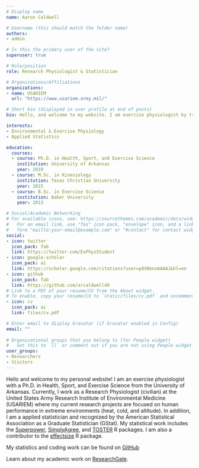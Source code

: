 ```yaml
---
# Display name
name: Aaron Caldwell

# Username (this should match the folder name)
authors:
- admin

# Is this the primary user of the site?
superuser: true

# Role/position
role: Research Physiologist & Statistician 

# Organizations/Affiliations
organizations:
- name: USARIEM
  url: "https://www.usariem.army.mil/"

# Short bio (displayed in user profile at end of posts)
bio: Hello, and welcome to my website. I am exercise physiologist by training and also work as an applied statistician (Graduate Statistician by the American Statistical Association).

interests:
- Environmental & Exercise Physiology
- Applied Statistics

education:
  courses:
  - course: Ph.D. in Health, Sport, and Exercise Science
    institution: University of Arkansas
    year: 2019
  - course: M.Sc. in Kinesiology
    institution: Texas Christian University
    year: 2015
  - course: B.Sc. in Exercise Science
    institution: Baker University
    year: 2013

# Social/Academic Networking
# For available icons, see: https://sourcethemes.com/academic/docs/widgets/#icons
#   For an email link, use "fas" icon pack, "envelope" icon, and a link in the
#   form "mailto:your-email@example.com" or "#contact" for contact widget.
social:
- icon: twitter
  icon_pack: fab
  link: https://twitter.com/ExPhysStudent
- icon: google-scholar
  icon_pack: ai
  link: https://scholar.google.com/citations?user=p8VBenoAAAAJ&hl=en
- icon: github
  icon_pack: fab
  link: https://github.com/arcaldwell49
# Link to a PDF of your resume/CV from the About widget.
# To enable, copy your resume/CV to `static/files/cv.pdf` and uncomment the lines below.  
- icon: cv
  icon_pack: ai
  link: files/cv.pdf

# Enter email to display Gravatar (if Gravatar enabled in Config)
email: ""
  
# Organizational groups that you belong to (for People widget)
#   Set this to `[]` or comment out if you are not using People widget.  
user_groups:
- Researchers
- Visitors
---
```


Hello and welcome to my personal website! I am an exercise physiologist with a Ph.D. in Health, Sport, and Exercise Science from the University of Arkansas. Currently, I work as a Research Physiologist (civilian) at the United States Army Research Institute of Environmental Medicine (USARIEM) where my current research projects are focused on human performance in extreme environments (heat, cold, and altitude). In addition, I am a applied statistician and recognized by the American Statistical Association as a Graduate Statistician (GStat). My statistical work includes the [Superpower](https://aaroncaldwell.us/Superpower), [SimplyAgree](https://aaroncaldwell.us/SimplyAgree), and [TOSTER](https://aaroncaldwell.us/TOSTERpkg) R packages. I am also a contributor to the [effectsize](https://easystats.github.io/effectsize/) R package.

My statistics and coding work can be found on [GitHub](https://github.com/arcaldwell49)

Learn about my academic work on [ResearchGate](https://researchgate.net/profile/Aaron_Caldwell).

